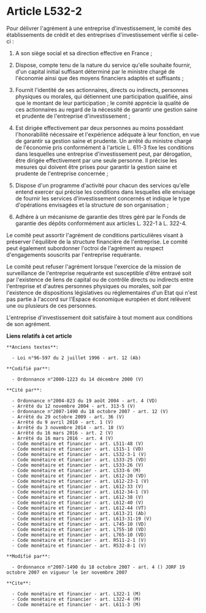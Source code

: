 # Article L532-2

Pour délivrer l'agrément à une entreprise d'investissement, le comité des établissements de crédit et des entreprises
d'investissement vérifie si celle-ci :

1. A son siège social et sa direction effective en France ;

2. Dispose, compte tenu de la nature du service qu'elle souhaite fournir, d'un capital initial suffisant déterminé par le
ministre chargé de l'économie ainsi que des moyens financiers adaptés et suffisants ;

3. Fournit l'identité de ses actionnaires, directs ou indirects, personnes physiques ou morales, qui détiennent une
participation qualifiée, ainsi que le montant de leur participation ; le comité apprécie la qualité de ces actionnaires au
regard de la nécessité de garantir une gestion saine et prudente de l'entreprise d'investissement ;

4. Est dirigée effectivement par deux personnes au moins possédant l'honorabilité nécessaire et l'expérience adéquate à leur
fonction, en vue de garantir sa gestion saine et prudente. Un arrêté du ministre chargé de l'économie pris conformément à
l'article L. 611-3 fixe les conditions dans lesquelles une entreprise d'investissement peut, par dérogation, être dirigée
effectivement par une seule personne. Il précise les mesures qui doivent être prises pour garantir la gestion saine et
prudente de l'entreprise concernée ;

5. Dispose d'un programme d'activité pour chacun des services qu'elle entend exercer qui précise les conditions dans
lesquelles elle envisage de fournir les services d'investissement concernés et indique le type d'opérations envisagées et la
structure de son organisation ;

6. Adhère à un mécanisme de garantie des titres géré par le Fonds de garantie des dépôts conformément aux articles L. 322-1 à
L. 322-4.

Le comité peut assortir l'agrément de conditions particulières visant à préserver l'équilibre de la structure financière de
l'entreprise. Le comité peut également subordonner l'octroi de l'agrément au respect d'engagements souscrits par l'entreprise
requérante.

Le comité peut refuser l'agrément lorsque l'exercice de la mission de surveillance de l'entreprise requérante est susceptible
d'être entravé soit par l'existence de liens de capital ou de contrôle directs ou indirects entre l'entreprise et d'autres
personnes physiques ou morales, soit par l'existence de dispositions législatives ou réglementaires d'un Etat qui n'est pas
partie à l'accord sur l'Espace économique européen et dont relèvent une ou plusieurs de ces personnes.

L'entreprise d'investissement doit satisfaire à tout moment aux conditions de son agrément.

**Liens relatifs à cet article**

	**Anciens textes**:

	  - Loi n°96-597 du 2 juillet 1996 - art. 12 (Ab)

	**Codifié par**:

	  - Ordonnance n°2000-1223 du 14 décembre 2000 (V)

	**Cité par**:

	  - Ordonnance n°2004-823 du 19 août 2004 - art. 4 (VD)
	  - Arrêté du 12 novembre 2004 - art. 313-5 (V)
	  - Ordonnance n°2007-1490 du 18 octobre 2007 - art. 12 (V)
	  - Arrêté du 29 octobre 2009 - art. 36 (V)
	  - Arrêté du 9 avril 2010 - art. 1 (V)
	  - Arrêté du 3 novembre 2014 - art. 10 (V)
	  - Arrêté du 16 mars 2016 - art. 2 (V)
	  - Arrêté du 16 mars 2016 - art. 4 (V)
	  - Code monétaire et financier - art. L511-48 (V)
	  - Code monétaire et financier - art. L515-1 (VD)
	  - Code monétaire et financier - art. L532-3-1 (V)
	  - Code monétaire et financier - art. L533-25 (VD)
	  - Code monétaire et financier - art. L533-26 (V)
	  - Code monétaire et financier - art. L533-6 (M)
	  - Code monétaire et financier - art. L612-20 (VD)
	  - Code monétaire et financier - art. L612-23-1 (V)
	  - Code monétaire et financier - art. L612-33 (V)
	  - Code monétaire et financier - art. L612-34-1 (V)
	  - Code monétaire et financier - art. L612-38 (V)
	  - Code monétaire et financier - art. L612-40 (V)
	  - Code monétaire et financier - art. L612-44 (VT)
	  - Code monétaire et financier - art. L613-21 (Ab)
	  - Code monétaire et financier - art. L613-31-19 (V)
	  - Code monétaire et financier - art. L745-10 (VD)
	  - Code monétaire et financier - art. L755-10 (VD)
	  - Code monétaire et financier - art. L765-10 (VD)
	  - Code monétaire et financier - art. R511-2-1 (V)
	  - Code monétaire et financier - art. R532-8-1 (V)

	**Modifié par**:

	  - Ordonnance n°2007-1490 du 18 octobre 2007 - art. 4 () JORF 19 octobre 2007 en vigueur le 1er novembre 2007

	**Cite**:

	  - Code monétaire et financier - art. L322-1 (M)
	  - Code monétaire et financier - art. L322-4 (M)
	  - Code monétaire et financier - art. L611-3 (M)
